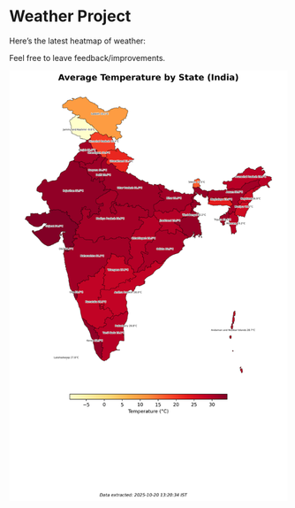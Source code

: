 # Weather Project

Here’s the latest heatmap of weather:

Feel free to leave feedback/improvements.

![India Heatmap](docs/assets/india_heatmap.png?v=F5E9CD)
